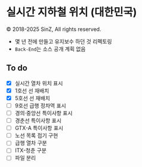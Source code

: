 # 실시간 지하철 위치 (대한민국)
© 2018-2025 SinZ, All rights reserved.

- 몇 년 전에 만들고 유지보수 하던 것 리펙토링
- `Back-End`는 소스 공개 계획 없음

## To do
- [x] 실시간 열차 위치 표시
- [x] 1호선 선 재배치
- [x] 5호선 선 재배치
- [ ] 9호선 급행 정차역 표시
- [ ] 경의·중앙선 특이사항 표시
- [ ] 경춘선 특이사항 표시
- [ ] GTX-A 특이사항 표시
- [ ] 노선 목록 접기 구현
- [ ] 급행 열차 구분
- [ ] ITX-청춘 구분
- [ ] 파일 분리
